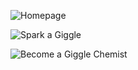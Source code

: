 ![Homepage](https://github.com/user-attachments/assets/457d3d41-234b-4146-ba17-aa48dccaf946)

![Spark a Giggle](https://github.com/user-attachments/assets/9fc7b196-b72f-47d1-856e-0e45deb898f3)

![Become a Giggle Chemist](https://github.com/user-attachments/assets/fedb87f4-6e44-483c-ac2a-6b59df610334)


